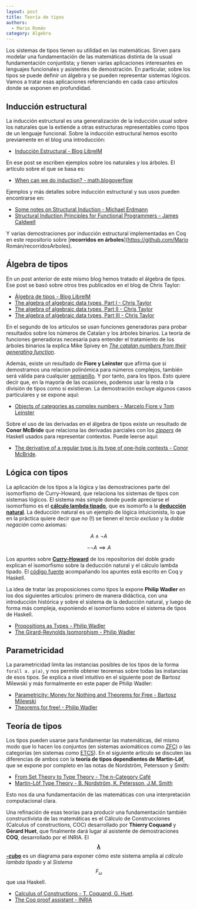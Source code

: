 ```yaml
---
layout: post
title: Teoría de tipos
authors:
  - Mario Román
category: Álgebra
---
```


Los sistemas de tipos tienen su utilidad en las matemáticas. Sirven para modelar
una fundamentación de las matemáticas distinta de la usual fundamentación
conjuntista; y tienen varias aplicaciones interesantes en lenguajes funcionales
y asistentes de demostración. En particular, sobre los tipos se puede definir un
álgebra y se pueden representar sistemas lógicos. Vamos a tratar esas
aplicaciones referenciando en cada caso artículos donde se exponen en profundidad.


## Inducción estructural

La inducción estructural es una generalización de la inducción usual sobre los
naturales que la extiende a otras estructuras representables como tipos de un
lenguaje funcional. Sobre la inducción estructural hemos escrito previamente en el blog una
introducción:

* [Inducción Estructural - Blog LibreIM](/blog/2015/03/14/induccion-estructural/)

En ese post se escriben ejemplos sobre los naturales y los
árboles. El artículo sobre el que se basa es:

* [When can we do induction? - math.blogoverflow](http://math.blogoverflow.com/2015/03/10/when-can-we-do-induction/)

Ejemplos y más detalles sobre inducción estructural y sus usos pueden
encontrarse en:

* [Some notes on Structural Induction - Michael Erdmann](http://www.cs.cmu.edu/~me/212/handouts/structural.pdf)
* [Structural Induction Principles for Functional Programmers - James Caldwell](http://arxiv.org/pdf/1312.2696.pdf)

Y varias demostraciones por inducción estructural implementadas en Coq en este
repositorio sobre [**recorridos en árboles**](https://github.com/Mario Román/recorridosArboles).
<!--more-->

## Álgebra de tipos

En un post anterior de este mismo blog hemos tratado el álgebra de tipos. Ese
post se basó sobre otros tres publicados en el blog de Chris Taylor:

* [Álgebra de tipos - Blog LibreIM](/blog/2015/03/24/algebra-tipos/)
* [The algebra of algebraic data types, Part I - Chris Taylor](http://chris-taylor.github.io/blog/2013/02/10/the-algebra-of-algebraic-data-types/)
* [The algebra of algebraic data types, Part II - Chris Taylor](http://chris-taylor.github.io/blog/2013/02/11/the-algebra-of-algebraic-data-types-part-ii/)
* [The algebra of algebraic data types, Part III - Chris Taylor](http://chris-taylor.github.io/blog/2013/02/13/the-algebra-of-algebraic-data-types-part-iii/)

En el segundo de los artículos se usan funciones generadoras para probar
resultados sobre los números de Catalan y los árboles binarios. La teoría de
funciones generadoras necesaria para entender el tratamiento de los árboles
binarios la explica Mike Spivey en
*[The catalan numbers from their generating function](https://mikespivey.wordpress.com/2013/03/19/the-catalan-numbers-from-their-generating-function/)*.


Además, existe un resultado de **Fiore y Leinster** que afirma que si demostramos
una relacion polinómica para números complejos, también será válida para
cualquier [semianillo](https://en.wikipedia.org/wiki/Semiring). Y por tanto, para los tipos.
Esto quiere decir que, en la mayoría de las ocasiones, podemos usar
la resta o la división de tipos como si existieran. La demostración excluye
algunos casos particulares y se expone aquí:

* [Objects of categories as complex numbers - Marcelo Fiore y Tom Leinster](http://arxiv.org/pdf/math/0212377v1.pdf)

Sobre el uso de las derivadas en el álgebra de tipos existe un resultado de
**Conor McBride** que relaciona las derivadas parciales con los [*zippers*](http://learnyouahaskell.com/zippers) de Haskell
usados para representar contextos. Puede leerse aquí:

* [The derivative of a regular type is its type of one-hole contexts - Conor McBride](http://strictlypositive.org/diff.pdf).


## Lógica con tipos

La aplicación de los tipos a la lógica y las demostraciones parte del
isomorfismo de Curry-Howard, que relaciona los sistemas de tipos con sistemas
lógicos. El sistema más simple donde puede apreciarse el isomorfismo es el
[**cálculo lambda tipado**](https://en.wikipedia.org/wiki/Typed_lambda_calculus),
que es isomorfo a la
[**deducción natural**](https://en.wikipedia.org/wiki/Natural_deduction). La
deducción natural es un ejemplo de lógica intuicionista, lo que en la práctica
quiere decir que *no* (!) se tienen el *tercio excluso* y la *doble negación* como
axiomas:

$$ A \wedge \neg A$$

$$ \neg \neg A \implies A $$



Los apuntes sobre
[**Curry-Howard**](https://github.com/libreim/curryHoward/blob/master/CurryHoward.pdf)
de los repositorios del doble grado explican el isomorfismo sobre la deducción
natural y el cálculo lambda tipado. El
[código fuente](https://github.com/libreim/curryHoward/tree/master/src)
acompañando los apuntes está escrito en Coq y Haskell.

La idea de tratar las proposiciones como tipos la expone **Philip Wadler** en los
dos siguientes artículos: primero de manera didáctica, con una introducción
histórica y sobre el sistema de la deducción natural, y luego de forma más
compleja, exponiendo el isomorfismo sobre el sistema de tipos de Haskell.

* [Propositions as Types - Philip Wadler](http://homepages.inf.ed.ac.uk/wadler/papers/propositions-as-types/propositions-as-types.pdf)
* [The Girard-Reynolds Isomorphism - Philip Wadler](http://homepages.inf.ed.ac.uk/wadler/papers/gr2/gr2.pdf)


## Parametricidad

La parametricidad limita las instancias posibles de los tipos de la forma
`forall a. p(a)`, y nos permite obtener teoremas sobre todas las instancias de
esos tipos. Se explica a nivel intuitivo en el siguiente post de Bartosz
Milewski y más formalmente en este paper de Philip Wadler:

* [Parametricity: Money for Nothing and Theorems for Free - Bartosz Milewski](http://bartoszmilewski.com/2014/09/22/parametricity-money-for-nothing-and-theorems-for-free/)
* [Theorems for free! - Philip Wadler](http://ttic.uchicago.edu/~dreyer/course/papers/wadler.pdf)


## Teoría de tipos

Los tipos pueden usarse para fundamentar las matemáticas, del mismo modo que lo
hacen los conjuntos (en sistemas axiomáticos como
[ZFC](https://en.wikipedia.org/wiki/Zermelo%E2%80%93Fraenkel_set_theory)) o las
categorías (en sistemas como [ETCS](https://ncatlab.org/nlab/show/ETCS)). En el
siguiente artículo se discuten las diferencias de ambos con la **teoría de tipos
dependientes de Martin-Löf**, que se expone por completo en las notas de
Nordström, Petersson y Smith:

* [From Set Theory to Type Theory - The n-Category Café](https://golem.ph.utexas.edu/category/2013/01/from_set_theory_to_type_theory.html)
* [Martin-Löf Type Theory - B. Nordström, K. Petersson, J.M. Smith](http://www.cse.chalmers.se/~bengt/papers/hlcs.pdf)

Esto nos da una fundamentación de las matemáticas con una interpretación
computacional clara.

Una refinación de esas teorías para producir una fundamentación también
constructivista de las matemáticas es el Cálculo de Construcciones (Calculus of
constructions, COC) desarrollado por **Thierry Coquand** y **Gérard Huet**,
que finalmente dará lugar al asistente de demostraciones **COQ**, desarrollado por
el INRIA. El [**$$\lambda$$-cubo**](https://en.wikipedia.org/wiki/Lambda_cube) es un diagrama para exponer cómo este sistema amplía
al *cálculo lambda tipado* y al *Sistema $$F_\omega$$* que usa Haskell.

* [Calculus of Constructions - T. Coquand, G. Huet](http://ac.els-cdn.com/0890540188900053/1-s2.0-0890540188900053-main.pdf?_tid=3846e956-b301-11e5-8e78-00000aab0f02&acdnat=1451925532_87ac5a8e6a7bd6477746a55c17130f43).
* [The Coq proof assistant - INRIA](https://coq.inria.fr/)
